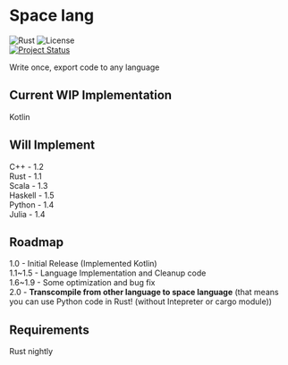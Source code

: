 # Space lang
![Rust](https://img.shields.io/badge/language-rust-1976d2?style=for-the-badge&logo=rust)
![License](https://img.shields.io/badge/license-misilelab-green?style=for-the-badge)  
[![Project Status](https://www.repostatus.org/badges/latest/wip.svg)](https://www.repostatus.org/#wip)

Write once, export code to any language

## Current WIP Implementation
Kotlin

## Will Implement
C++ - 1.2  
Rust - 1.1  
Scala - 1.3  
Haskell - 1.5  
Python - 1.4  
Julia - 1.4

## Roadmap
1.0 - Initial Release (Implemented Kotlin)  
1.1~1.5 - Language Implementation and Cleanup code  
1.6~1.9 - Some optimization and bug fix  
2.0 - **Transcompile from other language to space language** (that means you can use Python code in Rust! (without Intepreter or cargo module))

## Requirements
Rust nightly

